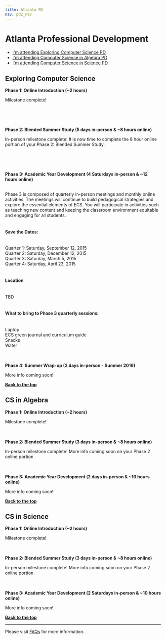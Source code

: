 ```yaml
---
title: Atlanta PD
nav: pd2_nav
---
```

<a id="top"></a>

# Atlanta Professional Development

- [I'm attending Exploring Computer Science PD](#ecs)
- [I'm attending Computer Science in Algebra PD](#algebra)
- [I'm attending Computer Science in Science PD](#science)



<a id="ecs"></a>

## Exploring Computer Science

**Phase 1: Online Introduction (~2 hours)**

Milestone complete! 

</br>
</br>
<br/>

**Phase 2: Blended Summer Study (5 days in-person & ~8 hours online)**

In-person milestone complete! It is now time to complete the 8 hour online portion of your Phase 2: Blended Summer Study. 

</br>
</br>
<br/>

**Phase 3: Academic Year Development (4 Saturdays in-person & ~12 hours online)**

</br>
Phase 3 is composed of quarterly in-person meetings and monthly online activities. The meetings will continue to build pedagogical strategies and explore the essential elements of ECS. You will participate in activities such as teaching new content and keeping the classroom environment equitable and engaging for all students. 

</br>
<br/>

#### Save the Dates:

</br>
Quarter 1: Saturday, September 12, 2015

</br>
Quarter 2: Saturday, December 12, 2015

</br>
Quarter 3: Saturday, March 5, 2015

</br>
Quarter 4: Saturday, April 23, 2015

</br>
<br/>

#### Location

</br>
TBD

</br>
<br/>

#### What to bring to Phase 3 quarterly sessions:

</br>
Laptop

</br>
ECS green journal and curriculum guide

</br>
Snacks

</br>
Water

</br>
</br>
<br/>

**Phase 4: Summer Wrap-up (3 days in-person - Summer 2016)**

More info coming soon!

[**Back to the top**](#top)


<a id="algebra"></a>

## CS in Algebra

**Phase 1: Online Introduction (~2 hours)**

Milestone complete! 
</br>
</br>
<br/>

**Phase 2: Blended Summer Study (3 days in-person & ~8 hours online)**

In-person milestone complete! More info coming soon on your Phase 2 online portion. 
</br>
</br>
<br/>

**Phase 3: Academic Year Development (2 days in-person & ~10 hours online)**

More info coming soon!

[**Back to the top**](#top)

<a id="science"></a>

## CS in Science

**Phase 1: Online Introduction (~2 hours)**

Milestone complete! 
</br>
</br>
<br/>

**Phase 2: Blended Summer Study (3 days in-person & ~8 hours online)**

In-person milestone complete! More info coming soon on your Phase 2 online portion. 
</br>
</br>
<br/>

**Phase 3: Academic Year Development (2 Saturdays in-person & ~10 hours online)**

More info coming soon!


[**Back to the top**](#top)

----------
Please visit [FAQs](/educate/pd/15-16/faq) for more information.

<br />
<br />